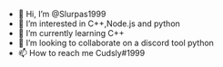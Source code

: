 - 👋 Hi, I’m @Slurpas1999
- 👀 I’m interested in C++,Node.js and python
- 🌱 I’m currently learning C++
- 💞️ I’m looking to collaborate on a discord tool python
- 📫 How to reach me Cudsly#1999

<!---
Slurpas1999/Slurpas1999 is a ✨ special ✨ repository because its `README.md` (this file) appears on your GitHub profile.
You can click the Preview link to take a look at your changes.
--->
